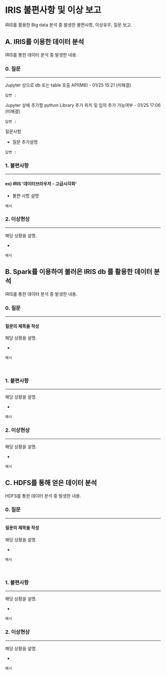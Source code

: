 # IRIS 불편사항 및 이상 보고

IRIS를 활용한 Big data 분석 중 발생한 불편사항, 이상유무, 질문 보고.



## A. IRIS를 이용한 데이터 분석

IRIS를 통한 데이터 분석 중 발생한 내용.



### 0. 질문

----------------------



Jupyter 상으로 db 또는 table 호출 API(M6) - 01/25 15:21 (미해결)

```
답변 : 
```

Jupyter 상에 추가할 python Library 추가 위치 및 임의 추가 가능여부 - 01/25 17:06 (미해결)

```
답변 :
```


질문사항	

- 질문 추가설명

```
답변 :
```



### 1. 불편사항 

-----------------------------------------------

#### ex) IRIS '데이터브라우저 -  고급시각화'   

- 불편 사항 설명
```
예시
```



### 2. 이상현상

------------------------------

해당 상황을 설명.

- ​

```
예시
```





## B. Spark를 이용하여 불러온 IRIS db 를 활용한 데이터 분석

IRIS를 통한 데이터 분석 중 발생한 내용.



### 0. 질문

------



#### 질문의 제목을 작성

해당 상황을 설명.

- ​

```
예시
```

​

### 1. 불편사항

------

해당 상황을 설명.

- ​

```
예시
```



### 2. 이상현상

------

해당 상황을 설명.

- ​

```
예시
```





## C. HDFS를 통해 얻은 데이터 분석

HDFS를 통한 데이터 분석 중 발생한 내용.



### 0. 질문

------



#### 질문의 제목을 작성

해당 상황을 설명.

- ​

```
예시
```

​

### 1. 불편사항

------

해당 상황을 설명.

- ​

```
예시
```



### 2. 이상현상

------

해당 상황을 설명.

- ​

```
예시
```

​
